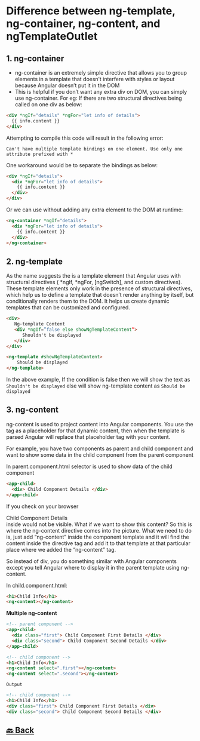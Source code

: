<h1>Difference between ng-template, ng-container, ng-content, and ngTemplateOutlet</h1>

<h2>1. ng-container</h2>

- ng-container is an extremely simple directive that allows you to group elements in a template that doesn’t interfere with styles or layout because Angular doesn’t put it in the DOM
- This is helpful if you don’t want any extra div on DOM, you can simply use ng-container. For eg: If there are two structural directives being called on one div as below:

```html
<div *ngIf="details" *ngFor="let info of details">
  {{ info.content }}
</div>
```

Attempting to compile this code will result in the following error:

`Can't have multiple template bindings on one element. Use only one attribute prefixed with *`

One workaround would be to separate the bindings as below:

```html
<div *ngIf="details">
  <div *ngFor="let info of details">
    {{ info.content }}
  </div>
</div>
```

Or we can use <ng-container> without adding any extra element to the DOM at runtime:

```html
<ng-container *ngIf="details">
  <div *ngFor="let info of details">
    {{ info.content }}
  </div>
</ng-container>
```

<h2>2. ng-template</h2>

As the name suggests the <ng-template> is a template element that Angular uses with structural directives ( *ngIf, *ngFor, [ngSwitch], and custom directives). These template elements only work in the presence of structural directives, which help us to define a template that doesn’t render anything by itself, but conditionally renders them to the DOM. It helps us create dynamic templates that can be customized and configured.

```html
<div>
   Ng-template Content
   <div *ngIf=”false else showNgTemplateContent”>
      Shouldn't be displayed
   </div>
</div>

<ng-template #showNgTemplateContent>
    Should be displayed
</ng-template>
```
In the above example, If the condition is false then we will show the text as `Shouldn't be displayed` else will show ng-template content as `Should be displayed`

<h2>3. ng-content</h2>

ng-content is used to project content into Angular components. You use the <ng-content></ng-content> tag as a placeholder for that dynamic content, then when the template is parsed Angular will replace that placeholder tag with your content.

For example, you have two components as parent and child component and want to show some data in the child component from the parent component

In parent.component.html <app-child> selector is used to show data of the child component

```html
<app-child>
  <div> Child Component Details </div>
</app-child>
```

If you check on your browser <div>Child Component Details</div> inside
<app-child></app-child> would not be visible. What if we want to show this content? So this is where the ng-content directive comes into the picture. What we need to do is, just add “ng-content” inside the component template and it will find the content inside the directive tag and add it to that template at that particular place where we added the “ng-content” tag.

So instead of div, you do something similar with Angular components except you tell Angular where to display it in the parent template using ng-content.

In child.component.html:

```html
<h1>Child Info</h1>
<ng-content></ng-content>
```

**Multiple ng-content**

```html
<!-- parent component -->
<app-child>
  <div class="first"> Child Component First Details </div>
  <div class="second"> Child Component Second Details </div>
</app-child>
```
```html
<!-- child component -->
<h1>Child Info</h1>
<ng-content select=".first"></ng-content>
<ng-content select=".second"></ng-content>
```
`Output`

```html
<!-- child component -->
<h1>Child Info</h1>
<div class="first"> Child Component First Details </div>
<div class="second"> Child Component Second Details </div>
```

<h2><a href="https://github.com/sanjay9616/Angular/blob/master/README.md"> 🔙 Back</a></h2>
